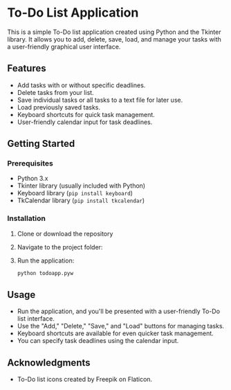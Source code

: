 # To-Do List Application

This is a simple To-Do list application created using Python and the Tkinter library. It allows you to add, delete, save, load, and manage your tasks with a user-friendly graphical user interface.

## Features

- Add tasks with or without specific deadlines.
- Delete tasks from your list.
- Save individual tasks or all tasks to a text file for later use.
- Load previously saved tasks.
- Keyboard shortcuts for quick task management.
- User-friendly calendar input for task deadlines.

## Getting Started

### Prerequisites

- Python 3.x
- Tkinter library (usually included with Python)
- Keyboard library (`pip install keyboard`)
- TkCalendar library (`pip install tkcalendar`)

### Installation

1. Clone or download the repository

2. Navigate to the project folder:

3. Run the application:

   ```bash
   python todoapp.pyw
   ```

## Usage

- Run the application, and you'll be presented with a user-friendly To-Do list interface.
- Use the "Add," "Delete," "Save," and "Load" buttons for managing tasks.
- Keyboard shortcuts are available for even quicker task management.
- You can specify task deadlines using the calendar input.

## Acknowledgments

- To-Do list icons created by Freepik on Flaticon.